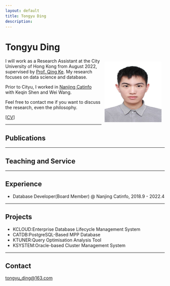 ```yaml
---
layout: default
title: Tongyu Ding
description: 
---
```


# Tongyu Ding
<img src="/static/dty.jpg" alt="TY" style="width: 180px; height: 192px; float: right; margin: 10px"/>

I will work as a Research Assistant at the City University of Hong Kong from August 2022, supervised by [Prof. Qing Ke](https://qke.github.io/). My research focuses on data science and database.

Prior to Cityu, I worked in [Nanjing Catinfo](https://www.catinfo.cn/) with Keqin Shen and Wei Wang.

Feel free to contact me if you want to discuss the research, even the philosophy.


[[CV](/ding_cv.pdf)]

---

## Publications

---

## Teaching and Service


---

## Experience

- Database Developer(Board Member) @ Nanjing Catinfo, 2018.9 - 2022.4

---

## Projects

- KCLOUD:Enterprise Database Lifecycle Management System 
- CATDB:PostgreSQL-Based MPP Database
- KTUNER:Query Optimisation Analysis Tool
- KSYSTEM:Oracle-based Cluster Management System

---

## Contact

tongyu_ding@163.com
